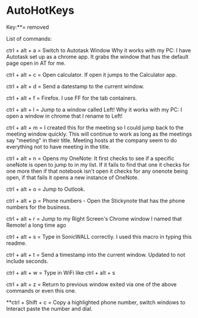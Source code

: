 # AutoHotKeys

Key:**= removed

List of commands: 

ctrl + alt + a = Switch to Autotask Window
    Why it works with my PC: I have Autotask set up as a chrome app. It grabs the window that has the default page open in AT for me. 

ctrl + alt + c = Open calculator. If open it jumps to the Calculator app.

ctrl + alt + d = Send a datestamp to the current window.

ctrl + alt + f = Firefox. I use FF for the tab containers. 

ctrl + alt + l = Jump to a window called Left! 
    Why it works with my PC: I open a window in chrome that I rename to Left!

ctrl + alt + m = I created this for the meeting so I could jump back to the meeting window quickly. This will continue to work as long as the meetings say "meeting" in their title. Meeting hosts at the company seem to do everything not to have meeting in the title.

ctrl + alt + n = Opens my OneNote: It first checks to see if a specific oneNote is open to jump to in my list. If it fails to find that one it checks for one more then if that notebook isn't open it checks for any onenote being open, if that fails it opens a new instance of OneNote.

ctrl + alt + o = Jump to Outlook.

ctrl + alt + p = Phone numbers - Open the Stickynote that has the phone numbers for the business.

ctrl + alt + r = Jump to my Right Screen's Chrome window I named that Remote! a long time ago

ctrl + alt + s = Type in SonicWALL correctly. I used this macro in typing this readme. 

ctrl + alt + t = Send a timestamp into the current window. Updated to not include seconds.

ctrl + alt + w = Type in WiFi like ctrl + alt + s

ctrl + alt + z = Return to previous window exited via one of the above commands or even this one. 

**ctrl + Shift + c = Copy a highlighted phone number, switch windows to Interact paste the number and dial. 
